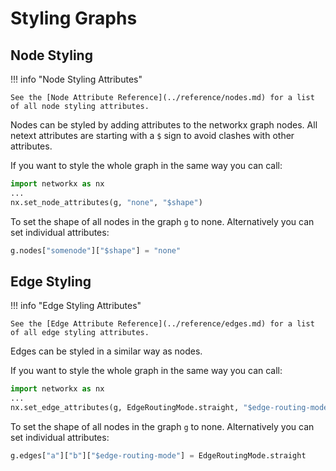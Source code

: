 # Styling Graphs

## Node Styling

!!! info "Node Styling Attributes"

    See the [Node Attribute Reference](../reference/nodes.md) for a list
    of all node styling attributes.


Nodes can be styled by adding attributes to the networkx graph nodes. All netext attributes are starting with a `$` sign to avoid clashes with other attributes.

If you want to style the whole graph in the same way you can call:

```python
import networkx as nx
...
nx.set_node_attributes(g, "none", "$shape")
```

To set the shape of all nodes in the graph `g` to none. Alternatively you can set individual attributes:

```python
g.nodes["somenode"]["$shape"] = "none"
```

## Edge Styling

!!! info "Edge Styling Attributes"

    See the [Edge Attribute Reference](../reference/edges.md) for a list
    of all edge styling attributes.

Edges can be styled in a similar way as nodes.


If you want to style the whole graph in the same way you can call:

```python
import networkx as nx
...
nx.set_edge_attributes(g, EdgeRoutingMode.straight, "$edge-routing-mode")
```

To set the shape of all nodes in the graph `g` to none. Alternatively you can set individual attributes:

```python
g.edges["a"]["b"]["$edge-routing-mode"] = EdgeRoutingMode.straight
```
